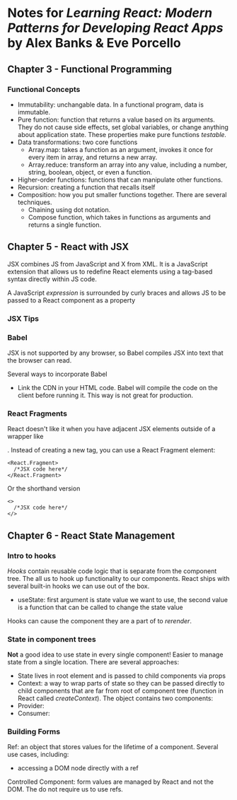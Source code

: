 # Notes for *Learning React: Modern Patterns for Developing React Apps* by Alex Banks & Eve Porcello

## Chapter 3 - Functional Programming

### Functional Concepts
- Immutability: unchangable data. In a functional program, data is immutable.  
- Pure function: function that returns a value based on its arguments. They do not cause side effects, set global variables, or change anything about application state. These properties make pure functions *testable.*  
- Data transformations: two core functions
  - Array.map: takes a function as an argument, invokes it once for every item in array, and returns a new array.  
  - Array.reduce: transform an array into any value, including a number, string, boolean, object, or even a function.  
- Higher-order functions: functions that can manipulate other functions.
- Recursion: creating a function that recalls itself
- Composition: how you put smaller functions together. There are several techniques.
  - Chaining using dot notation.  
  - Compose function, which takes in functions as arguments and returns a single function.  


## Chapter 5 - React with JSX
JSX combines JS from JavaScript and X from XML. It is a JavaScript extension that allows us to redefine React elements using a tag-based syntax directly within JS code.

A JavaScript *expression* is surrounded by curly braces and allows JS to be passed to a React component as a property

### JSX Tips

### Babel
JSX is not supported by any browser, so Babel compiles JSX into text that the browser can read.

Several ways to incorporate Babel
- Link the CDN in your HTML code. Babel will compile the code on the client before running it. This way is not great for production.   

### React Fragments
React doesn't like it when you have adjacent JSX elements outside of a wrapper like <div></div>. Instead of creating a new tag, you can use a React Fragment element:
```
<React.Fragment>
  /*JSX code here*/
</React.Fragment>
```
Or the shorthand version

```
<>
  /*JSX code here*/
</>
```
## Chapter 6 - React State Management

### Intro to hooks
*Hooks* contain reusable code logic that is separate from the component tree. The all us to hook up functionality to our components. React ships with several built-in hooks we can use out of the box.
  - useState:  first argument is state value we want to use, the second value is a function that can be called to change the state value


  Hooks can cause the component they are a part of to *rerender*.

### State in component trees
**Not** a good idea to use state in every single component! Easier to manage state from a single location.
There are several approaches:
 - State lives in root element and is passed to child components via props  
 - Context: a way to wrap parts of state so they can be passed directly to child components that are far from root of component tree  (function in React called *createContext*). The object contains two components:
  - Provider:    
  - Consumer:  


### Building Forms
Ref: an object that stores values for the lifetime of a component. Several use cases, including:
- accessing a DOM node directly with a ref

Controlled Component: form values are managed by React and not the DOM. The do not require us to use refs.
